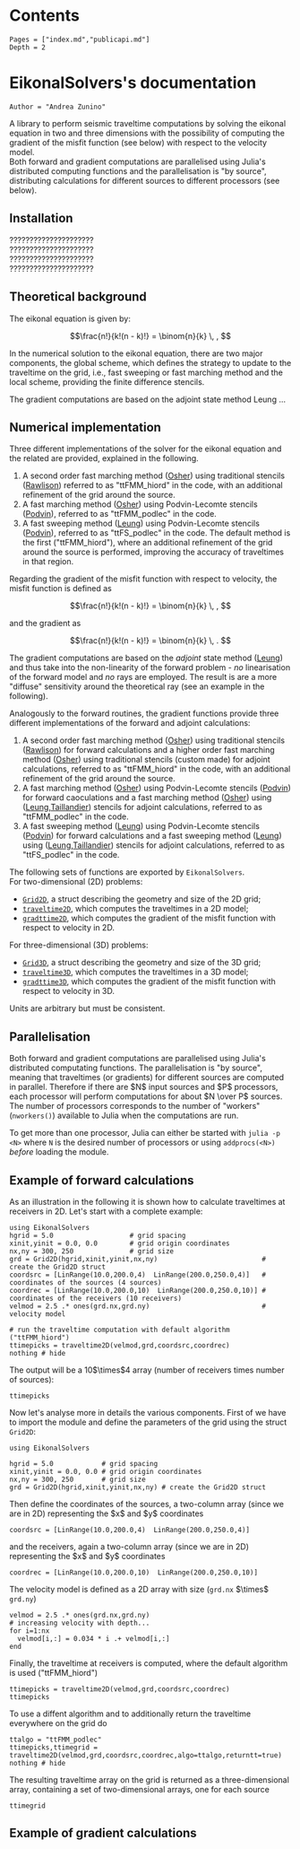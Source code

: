 


# Contents

```@contents
Pages = ["index.md","publicapi.md"]
Depth = 2
```

# EikonalSolvers's documentation

```@meta
Author = "Andrea Zunino"
```
A library to perform seismic traveltime computations by solving the eikonal equation in two and three dimensions with the possibility of computing the gradient of the misfit function (see below) with respect to the velocity model.  
Both forward and gradient computations are parallelised using Julia's distributed computing functions and the parallelisation is "by source", distributing calculations for different sources to different processors (see below).

## Installation

?????????????????????  
?????????????????????  
?????????????????????  
?????????????????????  

## Theoretical background

The eikonal equation is given by:

```math
\frac{n!}{k!(n - k)!} = \binom{n}{k} \, , 
```

In the numerical solution to the eikonal equation, there are two major components, the global scheme, which defines the strategy to update to the traveltime on the grid, i.e., fast sweeping or fast marching method and the local scheme, providing the finite difference stencils.

The gradient computations are based on the adjoint state method Leung ...

## Numerical implementation

Three different implementations of the solver for the eikonal equation and the related  are provided, explained in the following.
1. A second order fast marching method ([Osher](@ref)) using traditional stencils  ([Rawlison](@ref)) referred to as "ttFMM\_hiord" in the code, with an additional refinement of the grid around the source.
2. A fast marching method ([Osher](@ref)) using Podvin-Lecomte stencils  ([Podvin](@ref)), referred to as "ttFMM\_podlec" in the code. 
3. A fast sweeping method ([Leung](@ref)) using Podvin-Lecomte stencils ([Podvin](@ref)), referred to as "ttFS\_podlec" in the code. 
The default method is the first ("ttFMM\_hiord"), where an additional refinement of the grid around the source is performed, improving the accuracy of traveltimes in that region.

Regarding the gradient of the misfit function with respect to velocity, the misfit function is defined as
```math
\frac{n!}{k!(n - k)!} = \binom{n}{k} \, , 
```
and the gradient as
```math
\frac{n!}{k!(n - k)!} = \binom{n}{k} \, . 
```
The gradient computations are based on the _adjoint_ state method ([Leung](@ref)) and thus take into the non-linearity of the forward problem - _no_ linearisation of the forward model and _no_ rays are employed. The result is are a more "diffuse" sensitivity around the theoretical ray (see an example in the following).

Analogously to the forward routines, the gradient functions provide three different implementations of the forward and adjoint calculations:
1. A second order fast marching method ([Osher](@ref)) using traditional stencils ([Rawlison](@ref)) for forward calculations and a higher order fast marching method ([Osher](@ref)) using traditional stencils (custom made) for adjoint calculations, referred to as "ttFMM\_hiord" in the code, with an additional refinement of the grid around the source.
2. A fast marching method ([Osher](@ref)) using Podvin-Lecomte stencils  ([Podvin](@ref)) for forward caoculations and a fast marching method ([Osher](@ref)) using ([Leung](@ref),[Taillandier](@ref)) stencils for adjoint calculations, referred to as "ttFMM\_podlec" in the code. 
3. A fast sweeping method ([Leung](@ref)) using Podvin-Lecomte stencils ([Podvin](@ref)) for forward calculations and a fast sweeping method ([Leung](@ref)) using  ([Leung](@ref),[Taillandier](@ref)) stencils for adjoint calculations, referred to as "ttFS\_podlec" in the code.


The following sets of functions are exported by `EikonalSolvers`.  
For two-dimensional (2D) problems:
* [`Grid2D`](@ref), a struct describing the geometry and size of the 2D grid;
* [`traveltime2D`](@ref), which computes the traveltimes in a 2D model; 
* [`gradttime2D`](@ref), which computes the gradient of the misfit function with respect to velocity in 2D.

For three-dimensional (3D) problems:
* [`Grid3D`](@ref), a struct describing the geometry and size of the 3D grid;
* [`traveltime3D`](@ref), which computes the traveltimes in a 3D model; 
* [`gradttime3D`](@ref), which computes the gradient of the misfit function with respect to velocity in 3D.

Units are arbitrary but must be consistent.

## Parallelisation
Both forward and gradient computations are parallelised using Julia's distributed computating functions. The parallelisation is "by source", meaning that traveltimes (or gradients) for different sources are computed in parallel. Therefore if there are \$N\$ input sources and \$P\$ processors, each processor will perform computations for about \$N \over P\$ sources. The number of processors corresponds to the number of "workers" (`nworkers()`) available to Julia when the computations are run.  

To get more than one processor, Julia can either be started with `julia -p <N>` where `N` is the desired number of processors or using `addprocs(<N>)` _before_ loading the module.

## Example of forward calculations
As an illustration in the following it is shown how to calculate traveltimes at receivers in 2D. 
Let's start with a complete example:

```@example full
using EikonalSolvers
hgrid = 5.0                   # grid spacing
xinit,yinit = 0.0, 0.0        # grid origin coordinates
nx,ny = 300, 250              # grid size
grd = Grid2D(hgrid,xinit,yinit,nx,ny)                          # create the Grid2D struct
coordsrc = [LinRange(10.0,200.0,4)  LinRange(200.0,250.0,4)]   # coordinates of the sources (4 sources)
coordrec = [LinRange(10.0,200.0,10)  LinRange(200.0,250.0,10)] # coordinates of the receivers (10 receivers)
velmod = 2.5 .* ones(grd.nx,grd.ny)                            # velocity model

# run the traveltime computation with default algorithm ("ttFMM_hiord")
ttimepicks = traveltime2D(velmod,grd,coordsrc,coordrec)
nothing # hide
```
The output will be a 10\$\times\$4 array (number of receivers times number of sources):
```@example full
ttimepicks
```
Now let's analyse more in details the various components. 
First of we have to import the module and define the parameters of the grid using the struct `Grid2D`:
```@example parts
using EikonalSolvers

hgrid = 5.0            # grid spacing
xinit,yinit = 0.0, 0.0 # grid origin coordinates
nx,ny = 300, 250       # grid size
grd = Grid2D(hgrid,xinit,yinit,nx,ny) # create the Grid2D struct
```
Then define the coordinates of the sources, a two-column array (since we are in 2D) representing the \$x\$ and \$y\$ coordinates
```@example parts
coordsrc = [LinRange(10.0,200.0,4)  LinRange(200.0,250.0,4)]
```
and the receivers, again a two-column array (since we are in 2D) representing the \$x\$ and \$y\$ coordinates
```@example parts
coordrec = [LinRange(10.0,200.0,10)  LinRange(200.0,250.0,10)]
```
The velocity model is defined as a 2D array with size (`grd.nx` \$\times\$ `grd.ny`)
```@example parts
velmod = 2.5 .* ones(grd.nx,grd.ny) 
# increasing velocity with depth...
for i=1:nx 
  velmod[i,:] = 0.034 * i .+ velmod[i,:] 
end
```
Finally, the traveltime at receivers is computed, where the default algorithm is used ("ttFMM\_hiord")
```@example parts
ttimepicks = traveltime2D(velmod,grd,coordsrc,coordrec)
ttimepicks
```
To use a diffent algorithm and to additionally return the traveltime everywhere on the grid do
```@example parts
ttalgo = "ttFMM_podlec"
ttimepicks,ttimegrid = traveltime2D(velmod,grd,coordsrc,coordrec,algo=ttalgo,returntt=true)
nothing # hide
```
The resulting traveltime array on the grid is returned as a three-dimensional array, containing a set of two-dimensional arrays, one for each source
```@example parts
ttimegrid
```	


## Example of gradient calculations	



